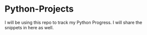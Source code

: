 # Python-Projects
I will be using this repo to track my Python Progress. I will share the snippets in here as well.
